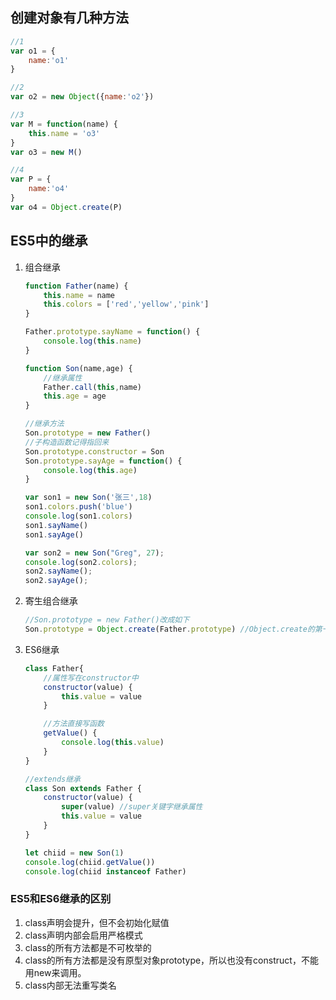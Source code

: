 ## 创建对象有几种方法
```javascript
//1
var o1 = {
    name:'o1'
}

//2
var o2 = new Object({name:'o2'})

//3
var M = function(name) {
    this.name = 'o3'
}
var o3 = new M()

//4
var P = {
    name:'o4'
}
var o4 = Object.create(P)
```

## ES5中的继承
1. 组合继承
   ```javascript
   function Father(name) {
       this.name = name
       this.colors = ['red','yellow','pink']
   }
   
   Father.prototype.sayName = function() {
       console.log(this.name)
   }
   
   function Son(name,age) {
       //继承属性
       Father.call(this,name)
       this.age = age
   }
   
   //继承方法
   Son.prototype = new Father()
   //子构造函数记得指回来
   Son.prototype.constructor = Son
   Son.prototype.sayAge = function() {
       console.log(this.age)
   }
   
   var son1 = new Son('张三',18)
   son1.colors.push('blue')
   console.log(son1.colors)
   son1.sayName()
   son1.sayAge()
   
   var son2 = new Son("Greg", 27); 
   console.log(son2.colors);      
   son2.sayName();           
   son2.sayAge();   
   ```
2. 寄生组合继承
    ```javascript
    //Son.prototype = new Father()改成如下
    Son.prototype = Object.create(Father.prototype) //Object.create的第一个参数是新创建对象的原型对象
    ```

3. ES6继承
    ```javascript
    class Father{
        //属性写在constructor中
        constructor(value) {
            this.value = value
        }

        //方法直接写函数
        getValue() {
            console.log(this.value)
        }
    }

    //extends继承
    class Son extends Father {
        constructor(value) {
            super(value) //super关键字继承属性
            this.value = value
        }
    }

    let chiid = new Son(1)
    console.log(chiid.getValue()) 
    console.log(chiid instanceof Father)
    ```



### ES5和ES6继承的区别

1. class声明会提升，但不会初始化赋值
2. class声明内部会启用严格模式
3. class的所有方法都是不可枚举的
4. class的所有方法都是没有原型对象prototype，所以也没有construct，不能用new来调用。
5. class内部无法重写类名